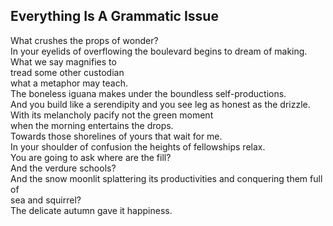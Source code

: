 Everything Is A Grammatic Issue
-------------------------------
What crushes the props of wonder?  
In your eyelids of overflowing the boulevard begins to dream of making.  
What we say magnifies to  
tread some other custodian  
what a metaphor may teach.  
The boneless iguana makes under the boundless self-productions.  
And you build like a serendipity and you see leg as honest as the drizzle.  
With its melancholy pacify not the green moment  
when the morning entertains the drops.  
Towards those shorelines of yours that wait for me.  
In your shoulder of confusion the heights of fellowships relax.  
You are going to ask where are the fill?  
And the verdure schools?  
And the snow moonlit splattering its productivities and conquering them full of  
sea and squirrel?  
The delicate autumn gave it happiness.  
